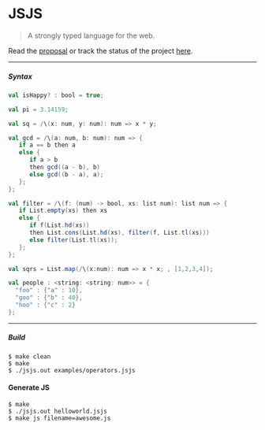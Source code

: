 JSJS
====

> A strongly typed language for the web.

Read the [proposal](http://prakhar.me/JSJS/) or track the status of the project [here](https://github.com/prakhar1989/JSJS/wiki/Progress-Tracker).

----

##### Syntax

```scala
val isHappy? : bool = true;

val pi = 3.14159;

val sq = /\(x: num, y: num): num => x * y;

val gcd = /\(a: num, b: num): num => {
   if a == b then a 
   else {
      if a > b 
      then gcd((a - b), b) 
      else gcd((b - a), a);
   };
};

val filter = /\(f: (num) -> bool, xs: list num): list num => {
   if List.empty(xs) then xs
   else {
      if f(List.hd(xs)) 
      then List.cons(List.hd(xs), filter(f, List.tl(xs))) 
      else filter(List.tl(xs));
   };
};

val sqrs = List.map(/\(x:num): num => x * x; , [1,2,3,4]);  

val people : <string: <string: num>> = {
  "foo" : {"a" : 10},
  "goo" : {"b" : 40},
  "hoo" : {"c" : 2}
};
```

----

##### Build
```shell
$ make clean
$ make
$ ./jsjs.out examples/operators.jsjs
```

#### Generate JS
```shell
$ make 
$ ./jsjs.out helloworld.jsjs
$ make js filename=awesome.js
```
